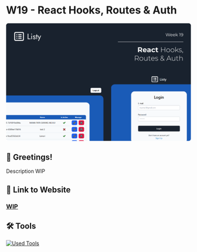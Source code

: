# W19 - React Hooks, Routes & Auth

![banner](./src/assets/markdown_banner.png)

## 👋 Greetings!

Description WIP

## 🔗 Link to Website

### [WIP]()

## 🛠️ Tools
[![Used Tools](https://skillicons.dev/icons?i=ts,react,vite,tailwind,git,github,netlify)](https://skillicons.dev)